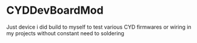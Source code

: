 # CYDDevBoardMod
Just device i did build to myself to test various CYD firmwares or wiring in my projects without constant need to soldering

